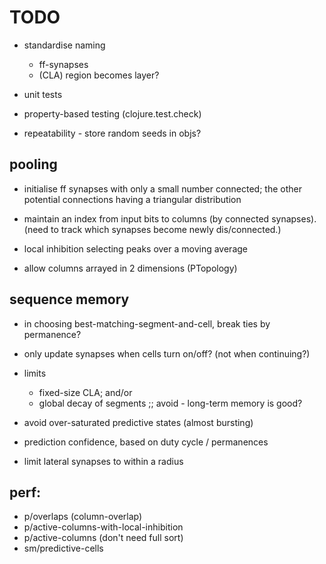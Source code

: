 # TODO


* standardise naming
  * ff-synapses
  * (CLA) region becomes layer?

* unit tests
* property-based testing (clojure.test.check)
* repeatability - store random seeds in objs?

## pooling

* initialise ff synapses with only a small number connected;
  the other potential connections having a triangular distribution

* maintain an index from input bits to columns (by connected synapses).
  (need to track which synapses become newly dis/connected.)

* local inhibition selecting peaks over a moving average

* allow columns arrayed in 2 dimensions (PTopology)

## sequence memory

* in choosing best-matching-segment-and-cell, break ties by permanence?

* only update synapses when cells turn on/off? (not when continuing?)

* limits
  * fixed-size CLA; and/or
  * global decay of segments       ;; avoid - long-term memory is good?
* avoid over-saturated predictive states (almost bursting)
* prediction confidence, based on duty cycle / permanences

* limit lateral synapses to within a radius 


## perf:
* p/overlaps  (column-overlap)
* p/active-columns-with-local-inhibition
* p/active-columns (don't need full sort)
* sm/predictive-cells

